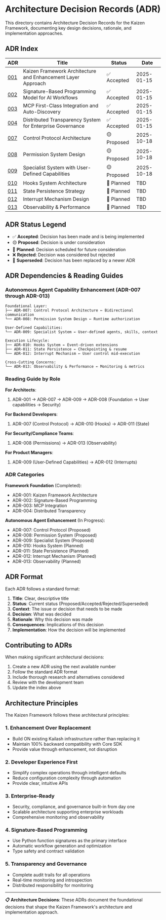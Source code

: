 # Architecture Decision Records (ADR)

This directory contains Architecture Decision Records for the Kaizen Framework, documenting key design decisions, rationale, and implementation approaches.

## ADR Index

| ADR | Title | Status | Date |
|-----|-------|--------|------|
| [001](001-kaizen-framework-architecture.md) | Kaizen Framework Architecture and Enhancement Layer Approach | ✅ Accepted | 2025-01-15 |
| [002](002-signature-programming-model.md) | Signature-Based Programming Model for AI Workflows | ✅ Accepted | 2025-01-15 |
| [003](003-mcp-first-class-integration.md) | MCP First-Class Integration and Auto-Discovery | ✅ Accepted | 2025-01-15 |
| [004](004-distributed-transparency-system.md) | Distributed Transparency System for Enterprise Governance | ✅ Accepted | 2025-01-15 |
| [007](ADR-007-control-protocol-architecture.md) | Control Protocol Architecture | 🟡 Proposed | 2025-10-18 |
| [008](ADR-008-permission-system-design.md) | Permission System Design | 🟡 Proposed | 2025-10-18 |
| [009](ADR-009-specialist-system-user-defined-capabilities.md) | Specialist System with User-Defined Capabilities | 🟡 Proposed | 2025-10-18 |
| [010](ADR-010-hooks-system-architecture.md) | Hooks System Architecture | 📝 Planned | TBD |
| [011](ADR-011-state-persistence-strategy.md) | State Persistence Strategy | 📝 Planned | TBD |
| [012](ADR-012-interrupt-mechanism-design.md) | Interrupt Mechanism Design | 📝 Planned | TBD |
| [013](ADR-013-observability-performance.md) | Observability & Performance | 📝 Planned | TBD |

## ADR Status Legend

- ✅ **Accepted**: Decision has been made and is being implemented
- 🟡 **Proposed**: Decision is under consideration
- 📝 **Planned**: Decision scheduled for future consideration
- ❌ **Rejected**: Decision was considered but rejected
- 🔄 **Superseded**: Decision has been replaced by a newer ADR

## ADR Dependencies & Reading Guides

### Autonomous Agent Capability Enhancement (ADR-007 through ADR-013)

```
Foundational Layer:
├── ADR-007: Control Protocol Architecture ← Bidirectional communication
└── ADR-008: Permission System Design ← Runtime authorization

User-Defined Capabilities:
└── ADR-009: Specialist System ← User-defined agents, skills, context

Execution Lifecycle:
├── ADR-010: Hooks System ← Event-driven extensions
├── ADR-011: State Persistence ← Checkpointing & resume
└── ADR-012: Interrupt Mechanism ← User control mid-execution

Cross-Cutting Concerns:
└── ADR-013: Observability & Performance ← Monitoring & metrics
```

### Reading Guide by Role

**For Architects**:
1. ADR-001 → ADR-007 → ADR-009 → ADR-008 (Foundation → User capabilities → Security)

**For Backend Developers**:
1. ADR-007 (Control Protocol) → ADR-010 (Hooks) → ADR-011 (State)

**For Security/Compliance Teams**:
1. ADR-008 (Permissions) → ADR-013 (Observability)

**For Product Managers**:
1. ADR-009 (User-Defined Capabilities) → ADR-012 (Interrupts)

### ADR Categories

**Framework Foundation** (Completed):
- ADR-001: Kaizen Framework Architecture
- ADR-002: Signature-Based Programming
- ADR-003: MCP Integration
- ADR-004: Distributed Transparency

**Autonomous Agent Enhancement** (In Progress):
- ADR-007: Control Protocol (Proposed)
- ADR-008: Permission System (Proposed)
- ADR-009: Specialist System (Proposed)
- ADR-010: Hooks System (Planned)
- ADR-011: State Persistence (Planned)
- ADR-012: Interrupt Mechanism (Planned)
- ADR-013: Observability (Planned)

## ADR Format

Each ADR follows a standard format:

1. **Title**: Clear, descriptive title
2. **Status**: Current status (Proposed/Accepted/Rejected/Superseded)
3. **Context**: The issue or decision that needs to be made
4. **Decision**: What was decided
5. **Rationale**: Why this decision was made
6. **Consequences**: Implications of this decision
7. **Implementation**: How the decision will be implemented

## Contributing to ADRs

When making significant architectural decisions:

1. Create a new ADR using the next available number
2. Follow the standard ADR format
3. Include thorough research and alternatives considered
4. Review with the development team
5. Update the index above

## Architecture Principles

The Kaizen Framework follows these architectural principles:

### 1. Enhancement Over Replacement
- Build ON existing Kailash infrastructure rather than replacing it
- Maintain 100% backward compatibility with Core SDK
- Provide value through enhancement, not disruption

### 2. Developer Experience First
- Simplify complex operations through intelligent defaults
- Reduce configuration complexity through automation
- Provide clear, intuitive APIs

### 3. Enterprise-Ready
- Security, compliance, and governance built-in from day one
- Scalable architecture supporting enterprise workloads
- Comprehensive monitoring and observability

### 4. Signature-Based Programming
- Use Python function signatures as the primary interface
- Automatic workflow generation and optimization
- Type safety and contract validation

### 5. Transparency and Governance
- Complete audit trails for all operations
- Real-time monitoring and introspection
- Distributed responsibility for monitoring

---

**📋 Architecture Decisions**: These ADRs document the foundational decisions that shape the Kaizen Framework's architecture and implementation approach.
